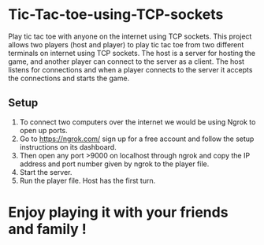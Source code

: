 # Tic-Tac-toe-using-TCP-sockets
Play tic tac toe with anyone on the internet using TCP sockets. This project allows two players (host and player) to play tic tac toe from two different terminals on internet using TCP sockets. The host is a server for hosting the game, and another player can connect to the server as a client. The host listens for connections and when a player connects to the server it accepts the connections and starts the game.

## Setup
1. To connect two computers over the internet we would be using Ngrok to open up ports.
2. Go to https://ngrok.com/ sign up for a free account and follow the setup instructions on its dashboard.
3. Then open any port >9000 on localhost through ngrok and copy the IP address and port number given by ngrok to the player file.
4. Start the server.
5. Run the player file. Host has the first turn.

# Enjoy playing it with your friends and family !

